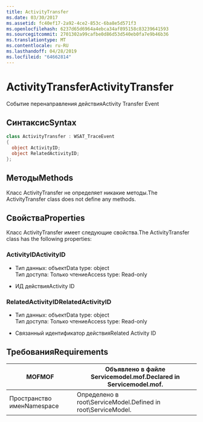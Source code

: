 ```yaml
---
title: ActivityTransfer
ms.date: 03/30/2017
ms.assetid: fc40ef17-2a92-4ce2-853c-6ba8e5d571f3
ms.openlocfilehash: 6237d65d6964a4ebca34af895158c83239641593
ms.sourcegitcommit: 2701302a99cafbe0d86d53d540eb0fa7e9b46b36
ms.translationtype: MT
ms.contentlocale: ru-RU
ms.lasthandoff: 04/28/2019
ms.locfileid: "64662814"
---
```

# <a name="activitytransfer"></a><span data-ttu-id="9d614-102">ActivityTransfer</span><span class="sxs-lookup"><span data-stu-id="9d614-102">ActivityTransfer</span></span>
<span data-ttu-id="9d614-103">Событие перенаправления действия</span><span class="sxs-lookup"><span data-stu-id="9d614-103">Activity Transfer Event</span></span>  
  
## <a name="syntax"></a><span data-ttu-id="9d614-104">Синтаксис</span><span class="sxs-lookup"><span data-stu-id="9d614-104">Syntax</span></span>  
  
```csharp
class ActivityTransfer : WSAT_TraceEvent  
{  
  object ActivityID;  
  object RelatedActivityID;  
};  
```  
  
## <a name="methods"></a><span data-ttu-id="9d614-105">Методы</span><span class="sxs-lookup"><span data-stu-id="9d614-105">Methods</span></span>  
 <span data-ttu-id="9d614-106">Класс ActivityTransfer не определяет никакие методы.</span><span class="sxs-lookup"><span data-stu-id="9d614-106">The ActivityTransfer class does not define any methods.</span></span>  
  
## <a name="properties"></a><span data-ttu-id="9d614-107">Свойства</span><span class="sxs-lookup"><span data-stu-id="9d614-107">Properties</span></span>  
 <span data-ttu-id="9d614-108">Класс ActivityTransfer имеет следующие свойства.</span><span class="sxs-lookup"><span data-stu-id="9d614-108">The ActivityTransfer class has the following properties:</span></span>  
  
### <a name="activityid"></a><span data-ttu-id="9d614-109">ActivityID</span><span class="sxs-lookup"><span data-stu-id="9d614-109">ActivityID</span></span>  
  
- <span data-ttu-id="9d614-110">Тип данных: объект</span><span class="sxs-lookup"><span data-stu-id="9d614-110">Data type: object</span></span>  
    <span data-ttu-id="9d614-111">Тип доступа: Только чтение</span><span class="sxs-lookup"><span data-stu-id="9d614-111">Access type: Read-only</span></span>  
  
- <span data-ttu-id="9d614-112">ИД действия</span><span class="sxs-lookup"><span data-stu-id="9d614-112">Activity ID</span></span>  
  
### <a name="relatedactivityid"></a><span data-ttu-id="9d614-113">RelatedActivityID</span><span class="sxs-lookup"><span data-stu-id="9d614-113">RelatedActivityID</span></span>  
  
- <span data-ttu-id="9d614-114">Тип данных: объект</span><span class="sxs-lookup"><span data-stu-id="9d614-114">Data type: object</span></span>  
    <span data-ttu-id="9d614-115">Тип доступа: Только чтение</span><span class="sxs-lookup"><span data-stu-id="9d614-115">Access type: Read-only</span></span>  
  
- <span data-ttu-id="9d614-116">Связанный идентификатор действия</span><span class="sxs-lookup"><span data-stu-id="9d614-116">Related Activity ID</span></span>  
  
## <a name="requirements"></a><span data-ttu-id="9d614-117">Требования</span><span class="sxs-lookup"><span data-stu-id="9d614-117">Requirements</span></span>  
  
|<span data-ttu-id="9d614-118">MOF</span><span class="sxs-lookup"><span data-stu-id="9d614-118">MOF</span></span>|<span data-ttu-id="9d614-119">Объявлено в файле Servicemodel.mof.</span><span class="sxs-lookup"><span data-stu-id="9d614-119">Declared in Servicemodel.mof.</span></span>|  
|---------|-----------------------------------|  
|<span data-ttu-id="9d614-120">Пространство имен</span><span class="sxs-lookup"><span data-stu-id="9d614-120">Namespace</span></span>|<span data-ttu-id="9d614-121">Определено в root\ServiceModel.</span><span class="sxs-lookup"><span data-stu-id="9d614-121">Defined in root\ServiceModel.</span></span>|
